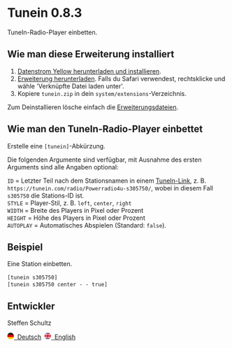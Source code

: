 Tunein 0.8.3
======================
TuneIn-Radio-Player einbetten. 

## Wie man diese Erweiterung installiert

1. [Datenstrom Yellow herunterladen und installieren](https://github.com/datenstrom/yellow/).
2. [Erweiterung herunterladen](https://github.com/schulle4u/yellow-extensions-schulle4u/raw/master/zip/tunein.zip). Falls du Safari verwendest, rechtsklicke und wähle 'Verknüpfte Datei laden unter'.
3. Kopiere `tunein.zip` in dein `system/extensions`-Verzeichnis.

Zum Deinstallieren lösche einfach die [Erweiterungsdateien](extension.ini).

## Wie man den TuneIn-Radio-Player einbettet

Erstelle eine `[tunein]`-Abkürzung.
 
Die folgenden Argumente sind verfügbar, mit Ausnahme des ersten Arguments sind alle Angaben optional:

`ID` = Letzter Teil nach dem Stationsnamen in einem [TuneIn-Link](https://www.tunein.com/), z. B. `https://tunein.com/radio/Powerradio4u-s305750/`, wobei in diesem Fall `s305750` die Stations-ID ist.  
`STYLE` = Player-Stil, z. B. `left`, `center`, `right`  
`WIDTH` = Breite des Players in Pixel oder Prozent  
`HEIGHT` = Höhe des Players in Pixel oder Prozent   
`AUTOPLAY` = Automatisches Abspielen (Standard: `false`).  

## Beispiel

Eine Station einbetten. 

    [tunein s305750]
    [tunein s305750 center - - true]

## Entwickler

Steffen Schultz

<p>
<a href="README-de.md"><img src="https://raw.githubusercontent.com/datenstrom/yellow-extensions/master/features/help/language-de.png" width="15" height="15" alt="Deutsch">&nbsp; Deutsch</a>&nbsp;
<a href="README.md"><img src="https://raw.githubusercontent.com/datenstrom/yellow-extensions/master/features/help/language-en.png" width="15" height="15" alt="English">&nbsp; English</a>&nbsp;
</p>
